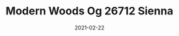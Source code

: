 ---
tags: 
  - "To Market"
  - "Loose Lay LVT"
  - "Fast Track"
title: "Modern Woods Og 26712 Sienna"
designer: "To Market"
image_primary: "img/26712%20laid%20out%20_%20Update%2010_13_2020.jpg"
href: "https://www.tomkt.com/fast-track-swatches"
description: "Size%3A%207.08%22%20X%2047.24%22%20/%20Wear%20layer%3A%20.5mm%20%2820mil%29%20/%20Edge%3A%20Bevel%20/%20Thickness%3A%205.0mm%20/%20Sq.ft/Ctn%3A%2023.25%A0/%20Installation%3A%20Glue%20Down"
category: "loose-lay-lvt-fast-track"
subtitle: ""
manufacturer: "ToMarket"
slug: "/manufacturers/tomarket/loose-lay-lvt-fast-track/to-market-modern-woods-og-26712-sienna"
date: "2021-02-22"
---